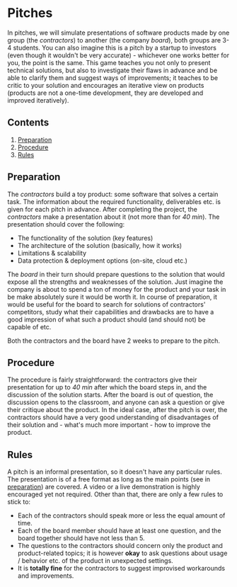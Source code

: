# Pitches

In pitches, we will simulate presentations of software products made by one group (the _contractors_) to another (the company _board_), both groups are 3-4 students. You can also imagine this is a pitch by a startup to investors (even though it wouldn't be very accurate) - whichever one works better for you, the point is the same. This game teaches you not only to present technical solutions, but also to investigate their flaws in advance and be able to clarify them and suggest ways of improvements; it teaches to be critic to your solution and encourages an iterative view on products (products are not a one-time development, they are developed and improved iteratively).


## Contents

1. [Preparation](#preparation)
2. [Procedure](#procedure)
3. [Rules](#rules)


## Preparation

The _contractors_ build a toy product: some software that solves a certain task. The information about the required functionality, deliverables etc. is given for each pitch in advance. After completing the project, the _contractors_ make a presentation about it (not more than for _40 min_). The presentation should cover the following:
* The functionality of the solution (key features)
* The architecture of the solution (basically, how it works)
* Limitations & scalability
* Data protection & deployment options (on-site, cloud etc.)

The _board_ in their turn should prepare questions to the solution that would expose all the strengths and weaknesses of the solution. Just imagine the company is about to spend a ton of money for the product and your task in be make absolutely sure it would be worth it. In course of preparation, it would be useful for the board to search for solutions of contractors' competitors, study what their capabilities and drawbacks are to have a good impression of what such a product should (and should not) be capable of etc.

Both the contractors and the board have 2 weeks to prepare to the pitch.


## Procedure

The procedure is fairly straightforward: the contractors give their presentation for up to _40 min_ after which the board steps in, and the discussion of the solution starts. After the board is out of question, the discussion opens to the classroom, and anyone can ask a question or give their critique about the product. In the ideal case, after the pitch is over, the contractors should have a very good understanding of disadvantages of their solution and - what's much more important - how to improve the product.


## Rules

A pitch is an informal presentation, so it doesn't have any particular rules. The presentation is of a free format as long as the main points (see in [preparation](#preparation)) are covered. A video or a live demonstration is highly encouraged yet not required. Other than that, there are only a few rules to stick to:

* Each of the contractors should speak more or less the equal amount of time.
* Each of the board member should have at least one question, and the board together should have not less than 5.
* The questions to the contractors should concern only the product and product-related topics; it is however **okay** to ask questions about usage / behavior etc. of the product in unexpected settings.
* It is **totally fine** for the contractors to suggest improvised workarounds and improvements.